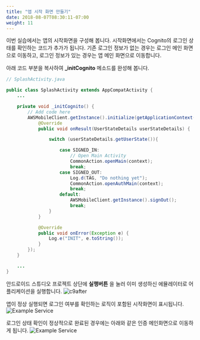 ```yaml
---
title: "앱 시작 화면 만들기"
date: 2018-08-07T08:30:11-07:00
weight: 11
---
```


이번 실습에서는 앱의 시작화면을 구성해 봅니다. 시작화면에서는 Cognito의 로그인 상태를 확인하는 코드가 추가가 됩니다. 기존 로그인 정보가 없는 경우는 로그인 메인 화면으로 이동하고, 로그인 정보가 있는 경우는 앱 메인 화면으로 이동합니다.

아래 코드 부분을 복사하여 **_initCognito** 메소드를 완성해 봅니다.


```java
// SplashActivity.java

public class SplashActivity extends AppCompatActivity {
    ...

    private void _initCognito() {
        // Add code here
        AWSMobileClient.getInstance().initialize(getApplicationContext(), new Callback<UserStateDetails>() {
            @Override
            public void onResult(UserStateDetails userStateDetails) {

                switch (userStateDetails.getUserState()){

                    case SIGNED_IN:
                        // Open Main Activity
                        CommonAction.openMain(context);
                        break;
                    case SIGNED_OUT:
                        Log.d(TAG, "Do nothing yet");
                        CommonAction.openAuthMain(context);
                        break;
                    default:
                        AWSMobileClient.getInstance().signOut();
                        break;
                }
            }

            @Override
            public void onError(Exception e) {
                Log.e("INIT", e.toString());
            }
        });
    }

    ...
}
```

안드로이드 스튜디오 프로젝트 상단에 **실행버튼** 을 눌러 이미 생성하신 에뮬레이터로 어플리케이션을 실행합니다.
![c9after](/images/run.png)

앱이 정상 실행되면 로그인 여부를 확인하는 로직이 포함된 시작화면이 표시됩니다.
![Example Service](/images/app-splash.png)

로그인 상태 확인이 정상적으로 완료된 경우에는 아래와 같은 인증 메인화면으로 이동하게 됩니다.
![Example Service](/images/app-authmain.png)
